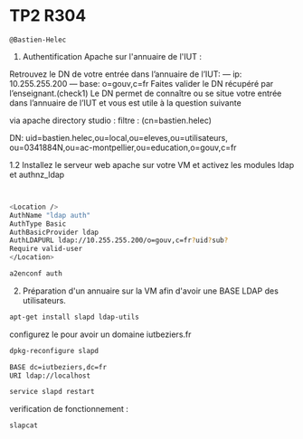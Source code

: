 # TP2 R304 

```
@Bastien-Helec
```


1. Authentification Apache sur l'annuaire de l'IUT :

Retrouvez le DN de votre entrée dans l’annuaire de l’IUT:
— ip: 10.255.255.200
— base: o=gouv,c=fr
Faites valider le DN récupéré par l’enseignant.(check1) Le DN permet de connaître ou se situe votre entrée dans l’annuaire de l’IUT et vous est utile à la question suivante

via apache directory studio :
filtre : (cn=bastien.helec)

DN:
uid=bastien.helec,ou=local,ou=eleves,ou=utilisateurs, ou=0341884N,ou=ac-montpellier,ou=education,o=gouv,c=fr


1.2 Installez le serveur web apache sur votre VM et activez les modules ldap et authnz_ldap

```bash


<Location />
AuthName "ldap auth"
AuthType Basic
AuthBasicProvider ldap
AuthLDAPURL ldap://10.255.255.200/o=gouv,c=fr?uid?sub?
Require valid-user
</Location>

a2enconf auth
```

2. Préparation d'un annuaire sur la VM afin d'avoir une BASE LDAP des utilisateurs. 

```bash
apt-get install slapd ldap-utils
```
configurez le pour avoir un domaine iutbeziers.fr

```bash
dpkg-reconfigure slapd

BASE dc=iutbeziers,dc=fr
URI ldap://localhost

service slapd restart
```

verification de fonctionnement : 
```bash
slapcat
```
